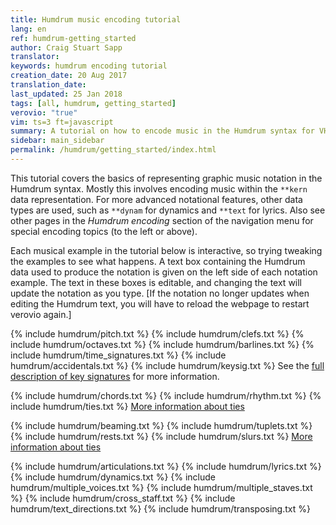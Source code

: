 ```yaml
---
title: Humdrum music encoding tutorial
lang: en
ref: humdrum-getting_started
author: Craig Stuart Sapp
translator: 
keywords: humdrum encoding tutorial
creation_date: 20 Aug 2017
translation_date: 
last_updated: 25 Jan 2018
tags: [all, humdrum, getting_started]
verovio: "true"
vim: ts=3 ft=javascript
summary: A tutorial on how to encode music in the Humdrum syntax for VHV.
sidebar: main_sidebar
permalink: /humdrum/getting_started/index.html
---
```


This tutorial covers the basics of representing graphic music
notation in the Humdrum syntax.  Mostly this involves encoding music
within the `**kern` data representation. For more advanced notational
features, other data types are used, such as `**dynam` for dynamics
and `**text` for lyrics.  Also see other pages in the *Humdrum
encoding* section of the navigation menu for special encoding topics
(to the left or above).

Each musical example in the tutorial below is interactive, so trying
tweaking the examples to see what happens.  A text box containing
the Humdrum data used to produce the notation is given on the left
side of each notation example.  The text in these boxes is editable,
and changing the text will update the notation as you type.
[If the notation no longer updates when editing the Humdrum text,
you will have to reload the webpage to restart verovio again.]

{% include humdrum/pitch.txt %}
{% include humdrum/clefs.txt %}
{% include humdrum/octaves.txt %}
{% include humdrum/barlines.txt %}
{% include humdrum/time_signatures.txt %}
{% include humdrum/accidentals.txt %}
{% include humdrum/keysig.txt %}
See the [full description of key signatures](/humdrum/keysig/index.html) for more information.

{% include humdrum/chords.txt %}
{% include humdrum/rhythm.txt %}
{% include humdrum/ties.txt %}
[More information about ties](/humdrum/ties)

{% include humdrum/beaming.txt %}
{% include humdrum/tuplets.txt %}
{% include humdrum/rests.txt %}
{% include humdrum/slurs.txt %}
[More information about ties](/humdrum/ties)

{% include humdrum/articulations.txt %}
{% include humdrum/lyrics.txt %}
{% include humdrum/dynamics.txt %}
{% include humdrum/multiple_voices.txt %}
{% include humdrum/multiple_staves.txt %}
{% include humdrum/cross_staff.txt %}
{% include humdrum/text_directions.txt %}
{% include humdrum/transposing.txt %}

